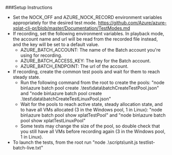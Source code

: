 ###Setup Instructions

- Set the NOCK_OFF and AZURE_NOCK_RECORD environment variables appropriately for the desired test mode. https://github.com/Azure/azure-xplat-cli-pr/blob/master/Documentation/TestModes.md
- If recording, set the following environment variables. In playback mode, the account name and url will be read from the recorded file instead, and the key will be set to a default value.
  * AZURE_BATCH_ACCOUNT: The name of the Batch account you're using for recording.
  * AZURE_BATCH_ACCESS_KEY: The key for the Batch account.
  * AZURE_BATCH_ENDPOINT: The url of the account. 
- If recording, create the common test pools and wait for them to reach steady state.
  * Run the following command from the root to create the pools: "node bin\azure batch pool create .\test\data\batchCreateTestPool.json" and "node bin\azure batch pool create .\test\data\batchCreateTestLinuxPool.json"
  * Wait for the pools to reach active state, steady allocation state, and to have all VMs allocated (3 in the Windows pool, 1 in Linux): "node bin\azure batch pool show xplatTestPool" and "node bin\azure batch pool show xplatTestLinuxPool"
  * Some tests may change the size of the pool, so double check that you still have all VMs before recording again (3 in the Windows pool, 1 in Linux).
- To launch the tests, from the root run "node .\scripts\unit.js testlist-batch-live.txt"
